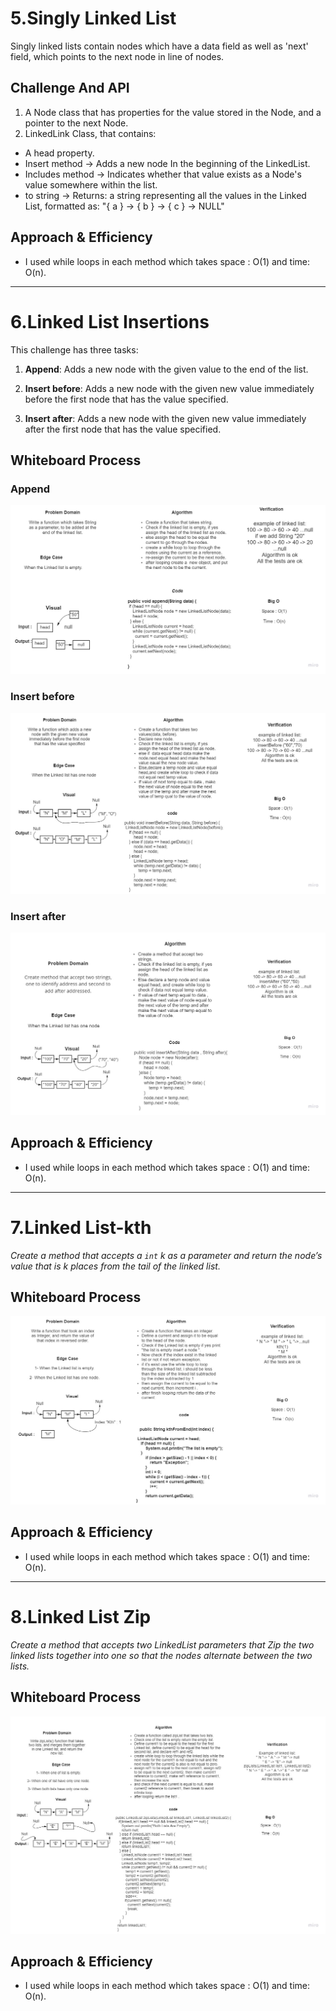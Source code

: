 # 5.Singly Linked List

Singly linked lists contain nodes which have a data field as well as 'next' field, which points to the next node in line of nodes.
## Challenge And API

1. A Node class that has properties for the value stored in the Node, and a pointer to the next Node.
2. LinkedLink Class, that contains:
- A head property.
- Insert method -> Adds a new node In the beginning of the LinkedList.
- Includes method -> Indicates whether that value exists as a Node's value somewhere within the list.
- to string -> Returns: a string representing all the values in the Linked List, formatted as:
  "{ a } -> { b } -> { c } -> NULL"
## Approach & Efficiency

- I used while loops in each method which takes space : O(1) and time: O(n).

------------------------------------------------------------------------------------------------------------------------

# 6.Linked List Insertions

This challenge has three tasks:

1. **Append**: Adds a new node with the given value to the end of the list.

2. **Insert before**: Adds a new node with the given new value immediately before the first node that has the value specified.

3. **Insert after**: Adds a new node with the given new value immediately after the first node that has the value specified.

## Whiteboard Process

### Append 

![Append](./assets/Append.jpg)

### Insert before

![Insert before](./assets/insertBefore.jpg)

### Insert after

![Insert after](./assets/insertAfter.jpg)

## Approach & Efficiency

- I used while loops in each method which takes space : O(1) and time: O(n).


-------------------------------------------------------------------------------------------------------------------------

# 7.Linked List-kth

*Create a method that accepts a `int` k as a parameter and return the node’s value that is k places from the tail of the linked list.*
## Whiteboard Process

![linked-list-kth](./assets/linked-list-kth.jpg)

## Approach & Efficiency

- I used while loops in each method which takes space : O(1) and time: O(n).

--------------------------------------------------------------------------------------------------------------------------

# 8.Linked List Zip

*Create a method that accepts two LinkedList parameters that Zip the two linked lists together into one so that the nodes alternate between the two lists.*
## Whiteboard Process

![linked-list-zip](./assets/linked-list-zip.jpg)

## Approach & Efficiency

- I used while loops in each method which takes space : O(1) and time: O(n).
